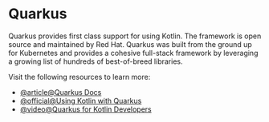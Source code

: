 # Quarkus

Quarkus provides first class support for using Kotlin. The framework is open source and maintained by Red Hat. Quarkus was built from the ground up for Kubernetes and provides a cohesive full-stack framework by leveraging a growing list of hundreds of best-of-breed libraries.

Visit the following resources to learn more:

- [@article@Quarkus Docs](https://quarkus.io/guides/)
- [@official@Using Kotlin with Quarkus](https://quarkus.io/guides/kotlin)
- [@video@Quarkus for Kotlin Developers](https://www.youtube.com/watch?v=faVGvVLWMmk)